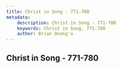 ```yaml
---
title: Christ in Song - 771-780
metadata:
    description: Christ in Song - 771-780
    keywords: Christ in Song, 771-780
    author: Brian Onang'o
---
```



## Christ in Song - 771-780
  